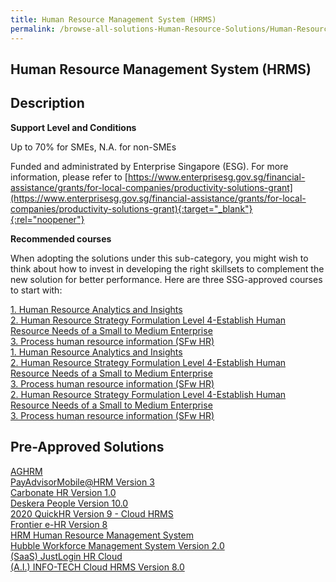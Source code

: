 ```yaml
---
title: Human Resource Management System (HRMS)
permalink: /browse-all-solutions-Human-Resource-Solutions/Human-Resource-Management-System--HRMS-
---
```


## Human Resource Management System (HRMS)
## Description

**Support Level and Conditions**

Up to 70% for SMEs, N.A. for non-SMEs

Funded and administrated by Enterprise Singapore (ESG). For more information, please refer to
[https://www.enterprisesg.gov.sg/financial-assistance/grants/for-local-companies/productivity-solutions-grant](https://www.enterprisesg.gov.sg/financial-assistance/grants/for-local-companies/productivity-solutions-grant){:target="_blank"}{:rel="noopener"}

**Recommended courses**

When adopting the solutions under this sub-category, you might wish to think about how to invest in developing the right skillsets to complement the new solution for better performance. Here are three SSG-approved courses to start with:

<a href='https://courses.enterprisejobskills.gov.sg/Course_Internet/CourseDetail/Human-Resource-Analytics-Insights-Synchronous-elearning-2'  target='_blank' rel='noopener'>1. Human Resource Analytics and Insights</a><br>
<a href='https://courses.enterprisejobskills.gov.sg/Course_Internet/CourseDetail/Human-Resource-Analytics-Insights-Level-4-Manage-Human-Resource-AnalyticsSynchronous-eLearning-2'  target='_blank' rel='noopener'>2. Human Resource Strategy Formulation Level 4-Establish Human Resource Needs of a Small to Medium Enterprise</a><br>
<a href='https://courses.enterprisejobskills.gov.sg/Course_Internet/CourseDetail/Data-Management-Level-2-Process-Human-Resource-Information-Synchronous-elearning-2'  target='_blank' rel='noopener'>3. Process human resource information (SFw HR)</a><br>
<a href='https://courses.enterprisejobskills.gov.sg/Course_Internet/CourseDetail/Human-Resource-Analytics-Insights-Synchronous-elearning-2'  target='_blank' rel='noopener'>1. Human Resource Analytics and Insights</a><br>
<a href='https://courses.enterprisejobskills.gov.sg/Course_Internet/CourseDetail/Human-Resource-Analytics-Insights-Level-4-Manage-Human-Resource-AnalyticsSynchronous-eLearning-2'  target='_blank' rel='noopener'>2. Human Resource Strategy Formulation Level 4-Establish Human Resource Needs of a Small to Medium Enterprise</a><br>
<a href='https://courses.enterprisejobskills.gov.sg/Course_Internet/CourseDetail/Data-Management-Level-2-Process-Human-Resource-Information-Synchronous-elearning-2'  target='_blank' rel='noopener'>3. Process human resource information (SFw HR)</a><br>
<a href='https://courses.enterprisejobskills.gov.sg/Course_Internet/CourseDetail/Human-Resource-Analytics-Insights-Level-4-Manage-Human-Resource-AnalyticsSynchronous-eLearning-2'  target='_blank' rel='noopener'>2. Human Resource Strategy Formulation Level 4-Establish Human Resource Needs of a Small to Medium Enterprise</a><br>
<a href='https://courses.enterprisejobskills.gov.sg/Course_Internet/CourseDetail/Data-Management-Level-2-Process-Human-Resource-Information-Synchronous-elearning-2'  target='_blank' rel='noopener'>3. Process human resource information (SFw HR)</a><br>

## Pre-Approved Solutions

<a href='/productivity-solutions-grant/solutionrepo/solution125' target='_blank'>AGHRM</a><br>
<a href='/productivity-solutions-grant/solutionrepo/solution259' target='_blank'>PayAdvisorMobile@HRM Version 3</a><br>
<a href='/productivity-solutions-grant/solutionrepo/solution277' target='_blank'>Carbonate HR Version 1.0 </a><br>
<a href='/productivity-solutions-grant/solutionrepo/solution349' target='_blank'>Deskera People Version 10.0</a><br>
<a href='/productivity-solutions-grant/solutionrepo/solution376' target='_blank'>2020 QuickHR Version 9 - Cloud HRMS</a><br>
<a href='/productivity-solutions-grant/solutionrepo/solution404' target='_blank'>Frontier e-HR Version 8</a><br>
<a href='/productivity-solutions-grant/solutionrepo/solution449' target='_blank'>HRM Human Resource Management System</a><br>
<a href='/productivity-solutions-grant/solutionrepo/solution454' target='_blank'>Hubble Workforce Management System Version 2.0</a><br>
<a href='/productivity-solutions-grant/solutionrepo/solution530' target='_blank'>(SaaS) JustLogin HR Cloud</a><br>
<a href='/productivity-solutions-grant/solutionrepo/solution1091' target='_blank'>(A.I.) INFO-TECH Cloud HRMS Version 8.0</a><br>
